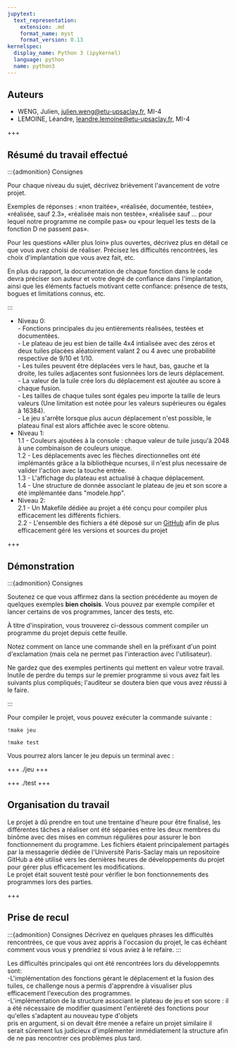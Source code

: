 ```yaml
---
jupytext:
  text_representation:
    extension: .md
    format_name: myst
    format_version: 0.13
kernelspec:
  display_name: Python 3 (ipykernel)
  language: python
  name: python3
---
```


## Auteurs

- WENG, Julien, julien.weng@etu-upsaclay.fr, MI-4
- LEMOINE, Léandre, leandre.lemoine@etu-upsaclay.fr, MI-4

+++

## Résumé du travail effectué

:::{admonition} Consignes

Pour chaque niveau du sujet, décrivez brièvement l'avancement de votre
projet.

Exemples de réponses : «non traitée», «réalisée, documentée, testée»,
«réalisée, sauf 2.3», «réalisée mais non testée», «réalisée sauf ...
pour lequel notre programme ne compile pas» ou «pour lequel les tests
de la fonction D ne passent pas».

Pour les questions «Aller plus loin» plus ouvertes, décrivez plus en
détail ce que vous avez choisi de réaliser. Précisez les difficultés
rencontrées, les choix d'implantation que vous avez fait, etc.

En plus du rapport, la documentation de chaque fonction dans le code
devra préciser son auteur et votre degré de confiance dans
l'implantation, ainsi que les éléments factuels motivant cette
confiance: présence de tests, bogues et limitations connus, etc.

:::


- Niveau 0:  
      - Fonctions principales du jeu entièrements réalisées, testées et documentées.  
      - Le plateau de jeu est bien de taille 4x4 intialisée avec des zéros et deux tuiles placées aléatoirement valant 2 ou 4 avec
        une probabilité respective de 9/10 et 1/10.  
      - Les tuiles peuvent être déplacées vers le haut, bas, gauche et la droite, les tuiles adjacentes sont fusionnées lors de leurs déplacement.  
      - La valeur de la tuile crée lors du déplacement est ajoutée au score à chaque fusion.  
      - Les tailles de chaque tuiles sont égales peu importe la taille de leurs valeurs (Une limitation est notée pour les valeurs
        supérieures ou égales à 16384).  
      - Le jeu s'arrête lorsque plus aucun déplacement n'est possible, le plateau final est alors affichée avec le score obtenu.  
- Niveau 1:  
      1.1 - Couleurs ajoutées à la console : chaque valeur de tuile jusqu'à 2048 à une combinaison de couleurs unique.  
      1.2 - Les déplacements avec les flèches directionnelles ont été implémantés grâce a la bibliothèque ncurses, il n'est plus
            necessaire de valider l'action avec la touche entrée.  
      1.3 - L'affichage du plateau est actualisé à chaque déplacement.  
      1.4 - Une structure de donnée associant le plateau de jeu et son score a été implémantée dans "modele.hpp".
- Niveau 2:  
      2.1 - Un Makefile dédiée au projet a été conçu pour compiler plus efficacement les différents fichiers.  
      2.2 - L'ensemble des fichiers a été déposé sur un [GitHub](https://github.com/julienwng/2048/tree/main/2048) afin de plus efficacement géré les versions et sources du projet

+++

## Démonstration

:::{admonition} Consignes

Soutenez ce que vous affirmez dans la section précédente au moyen de
quelques exemples **bien choisis**. Vous pouvez par exemple compiler
et lancer certains de vos programmes, lancer des tests, etc.

À titre d'inspiration, vous trouverez ci-dessous comment compiler un
programme du projet depuis cette feuille. 

Notez comment on lance une commande shell en la préfixant d'un point
d'exclamation (mais cela ne permet pas l'interaction avec
l'utilisateur).

Ne gardez que des exemples pertinents qui mettent en valeur votre
travail. Inutile de perdre du temps sur le premier programme si vous
avez fait les suivants plus compliqués; l'auditeur se doutera bien que
vous avez réussi à le faire.

:::

Pour compiler le projet, vous pouvez exécuter la commande suivante :

```{code-cell} ipython3
!make jeu
```

```{code-cell} ipython3
!make test
```

Vous pourrez alors lancer le jeu depuis un terminal avec :

+++
./jeu
+++

+++
./test
+++

## Organisation du travail

Le projet à dû prendre en tout une trentaine d'heure pour être finalisé, les différentes tâches a réaliser ont été séparées entre les deux membres du binôme
avec des mises en commun régulières pour assurer le bon fonctionnement du programme. Les fichiers étaient principalement partagés par la messagerie dédiée
de l'Université Paris-Saclay mais un repositoire GitHub a été utilisé vers les dernières heures de développements du projet pour gérer plus efficacement
les modifications.  
Le projet était souvent testé pour vérifier le bon fonctionnements des programmes lors des parties.

+++

## Prise de recul

:::{admonition} Consignes
Décrivez en quelques phrases les difficultés rencontrées, ce que vous
avez appris à l'occasion du projet, le cas échéant comment vous vous y
prendriez si vous aviez à le refaire.
:::

Les difficultés principales qui ont été rencontrées lors du développemnts sont:  
    -L'implémentation des fonctions gérant le déplacement et la fusion des tuiles, ce challenge nous a permis d'apprendre à visualiser plus efficacement l'execution des programmes.  
    -L'implémentation de la structure associant le plateau de jeu et son score : il a été nécessaire de modifier quasiment l'entièreté des fonctions pour qu'elles s'adaptent au nouveau type d'objets   
     pris en argument, si on devait être menée a refaire un projet similaire il serait sûrement lus judicieux d'implémenter immédiatement la structure afin de ne pas rencontrer
     ces problèmes plus tard.
